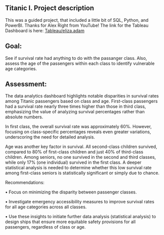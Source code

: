 ## Titanic I. Project description

This was a guided project, that included a little bit of SQL, Python, and PowerBI. 
Thanks for Alex Right from YouTube!
The link for the Tableau Dashboard is here: [Tableau/eliza.adam](https://public.tableau.com/app/profile/eliza.adam4483/viz/TitanicI__17341326608890/Dashboard1)

## Goal: 
See if survival rate had anything to do with the passanger class. Also, assess the age of the passengers within each class to identify vulnerable age categories.

## Assessment: 
The data analytics dashboard highlights notable disparities in survival rates among Titanic passengers based on class and age. First-class passengers had a survival rate nearly three times higher than those in third class, emphasizing the value of analyzing survival percentages rather than absolute numbers.

In first class, the overall survival rate was approximately 60%. However, focusing on class-specific percentages reveals even greater variations, underscoring the need for detailed analysis.

Age was another key factor in survival. All second-class children survived, compared to 80% of first-class children and just 40% of third-class children. Among seniors, no one survived in the second and third classes, while only 17% (one individual) survived in the first class. A deeper statistical analysis is needed to determine whether this low survival rate among first-class seniors is statistically significant or simply due to chance.

Recommendations:

• Focus on minimizing the disparity between passenger classes.

• Investigate emergency accessibility measures to improve survival rates for all age categories across all classes.

• Use these insights to initiate further data analysis (statistical analysis) to design ships that ensure more equitable safety provisions for all passengers, regardless of class or age.
